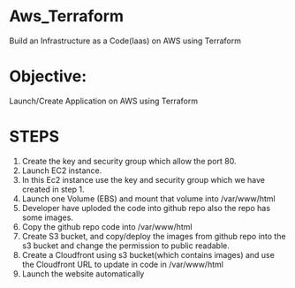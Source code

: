 # Aws_Terraform
Build an Infrastructure as a Code(Iaas) on AWS using Terraform

# Objective: 
Launch/Create Application on AWS using Terraform

# STEPS
1. Create the key and security group which allow the port 80.
2. Launch EC2 instance.
3. In this Ec2 instance use the key and security group which we have created in step 1.
4. Launch one Volume (EBS) and mount that volume into /var/www/html
5. Developer have uploded the code into github repo also the repo has some images.
6. Copy the github repo code into /var/www/html
7. Create S3 bucket, and copy/deploy the images from github repo into the s3 bucket and change the permission to public readable.
8. Create a Cloudfront using s3 bucket(which contains images) and use the Cloudfront URL to  update in code in /var/www/html
9. Launch the website automatically
